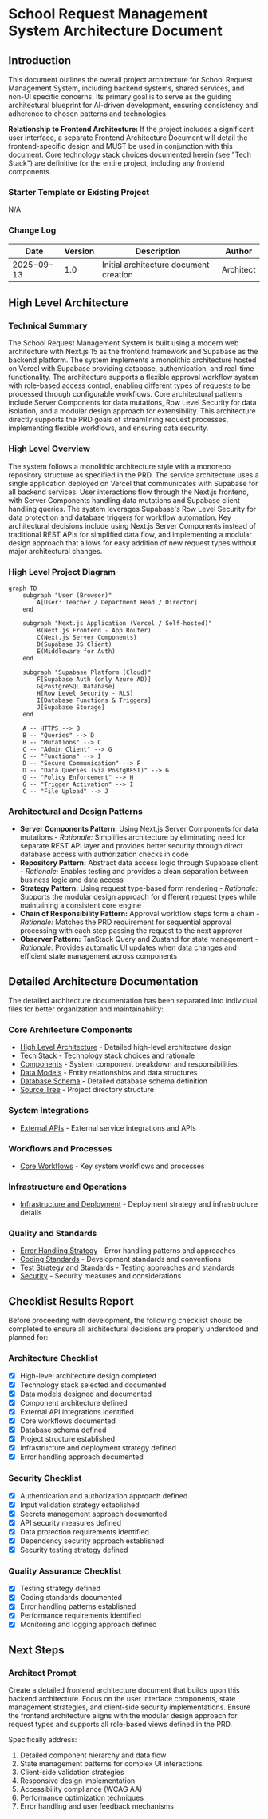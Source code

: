 # School Request Management System Architecture Document

## Introduction

This document outlines the overall project architecture for School Request Management System, including backend systems, shared services, and non-UI specific concerns. Its primary goal is to serve as the guiding architectural blueprint for AI-driven development, ensuring consistency and adherence to chosen patterns and technologies.

**Relationship to Frontend Architecture:**
If the project includes a significant user interface, a separate Frontend Architecture Document will detail the frontend-specific design and MUST be used in conjunction with this document. Core technology stack choices documented herein (see "Tech Stack") are definitive for the entire project, including any frontend components.

### Starter Template or Existing Project

N/A

### Change Log
| Date | Version | Description | Author |
|------|---------|-------------|--------|
| 2025-09-13 | 1.0 | Initial architecture document creation | Architect |

## High Level Architecture

### Technical Summary

The School Request Management System is built using a modern web architecture with Next.js 15 as the frontend framework and Supabase as the backend platform. The system implements a monolithic architecture hosted on Vercel with Supabase providing database, authentication, and real-time functionality. The architecture supports a flexible approval workflow system with role-based access control, enabling different types of requests to be processed through configurable workflows. Core architectural patterns include Server Components for data mutations, Row Level Security for data isolation, and a modular design approach for extensibility. This architecture directly supports the PRD goals of streamlining request processes, implementing flexible workflows, and ensuring data security.

### High Level Overview

The system follows a monolithic architecture style with a monorepo repository structure as specified in the PRD. The service architecture uses a single application deployed on Vercel that communicates with Supabase for all backend services. User interactions flow through the Next.js frontend, with Server Components handling data mutations and Supabase client handling queries. The system leverages Supabase's Row Level Security for data protection and database triggers for workflow automation. Key architectural decisions include using Next.js Server Components instead of traditional REST APIs for simplified data flow, and implementing a modular design approach that allows for easy addition of new request types without major architectural changes.

### High Level Project Diagram

```mermaid
graph TD
    subgraph "User (Browser)"
        A[User: Teacher / Department Head / Director]
    end

    subgraph "Next.js Application (Vercel / Self-hosted)"
        B(Next.js Frontend - App Router)
        C(Next.js Server Components)
        D(Supabase JS Client)
        E(Middleware for Auth)
    end

    subgraph "Supabase Platform (Cloud)"
        F[Supabase Auth (only Azure AD)]
        G[PostgreSQL Database]
        H[Row Level Security - RLS]
        I[Database Functions & Triggers]
        J[Supabase Storage]
    end

    A -- HTTPS --> B
    B -- "Queries" --> D
    B -- "Mutations" --> C
    C -- "Admin Client" --> G
    C -- "Functions" --> I
    D -- "Secure Communication" --> F
    D -- "Data Queries (via PostgREST)" --> G
    G -- "Policy Enforcement" --> H
    G -- "Trigger Activation" --> I
    C -- "File Upload" --> J
```

### Architectural and Design Patterns

- **Server Components Pattern:** Using Next.js Server Components for data mutations - _Rationale:_ Simplifies architecture by eliminating need for separate REST API layer and provides better security through direct database access with authorization checks in code
- **Repository Pattern:** Abstract data access logic through Supabase client - _Rationale:_ Enables testing and provides a clean separation between business logic and data access
- **Strategy Pattern:** Using request type-based form rendering - _Rationale:_ Supports the modular design approach for different request types while maintaining a consistent core engine
- **Chain of Responsibility Pattern:** Approval workflow steps form a chain - _Rationale:_ Matches the PRD requirement for sequential approval processing with each step passing the request to the next approver
- **Observer Pattern:** TanStack Query and Zustand for state management - _Rationale:_ Provides automatic UI updates when data changes and efficient state management across components

## Detailed Architecture Documentation

The detailed architecture documentation has been separated into individual files for better organization and maintainability:

### Core Architecture Components
- [High Level Architecture](./high-level-architecture.md) - Detailed high-level architecture design
- [Tech Stack](./tech-stack.md) - Technology stack choices and rationale
- [Components](./components.md) - System component breakdown and responsibilities
- [Data Models](./data-models.md) - Entity relationships and data structures
- [Database Schema](./database-schema.md) - Detailed database schema definition
- [Source Tree](./source-tree.md) - Project directory structure

### System Integrations
- [External APIs](./external-apis.md) - External service integrations and APIs

### Workflows and Processes
- [Core Workflows](./core-workflows.md) - Key system workflows and processes

### Infrastructure and Operations
- [Infrastructure and Deployment](./infrastructure-deployment.md) - Deployment strategy and infrastructure details

### Quality and Standards
- [Error Handling Strategy](./error-handling-strategy.md) - Error handling patterns and approaches
- [Coding Standards](./coding-standards.md) - Development standards and conventions
- [Test Strategy and Standards](./test-strategy-standards.md) - Testing approaches and standards
- [Security](./security.md) - Security measures and considerations

## Checklist Results Report

Before proceeding with development, the following checklist should be completed to ensure all architectural decisions are properly understood and planned for:

### Architecture Checklist
- [x] High-level architecture design completed
- [x] Technology stack selected and documented
- [x] Data models designed and documented
- [x] Component architecture defined
- [x] External API integrations identified
- [x] Core workflows documented
- [x] Database schema defined
- [x] Project structure established
- [x] Infrastructure and deployment strategy defined
- [x] Error handling approach documented

### Security Checklist
- [x] Authentication and authorization approach defined
- [x] Input validation strategy established
- [x] Secrets management approach documented
- [x] API security measures defined
- [x] Data protection requirements identified
- [x] Dependency security approach established
- [x] Security testing strategy defined

### Quality Assurance Checklist
- [x] Testing strategy defined
- [x] Coding standards documented
- [x] Error handling patterns established
- [x] Performance requirements identified
- [x] Monitoring and logging approach defined

## Next Steps

### Architect Prompt

Create a detailed frontend architecture document that builds upon this backend architecture. Focus on the user interface components, state management strategies, and client-side security implementations. Ensure the frontend architecture aligns with the modular design approach for request types and supports all role-based views defined in the PRD.

Specifically address:
1. Detailed component hierarchy and data flow
2. State management patterns for complex UI interactions
3. Client-side validation strategies
4. Responsive design implementation
5. Accessibility compliance (WCAG AA)
6. Performance optimization techniques
7. Error handling and user feedback mechanisms